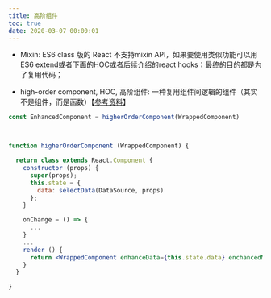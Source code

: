 ```yaml
---
title: 高阶组件
toc: true
date: 2020-03-07 00:00:01
---
```



* Mixin: ES6 class 版的 React 不支持mixin API，如果要使用类似功能可以用ES6 extend或者下面的HOC或者后续介绍的react hooks；最终的目的都是为了复用代码；

* high-order component, HOC, 高阶组件: 一种复用组件间逻辑的组件（其实不是组件，而是函数）【[参考资料](https://reactjs.org/docs/higher-order-components.html)】
```jsx
const EnhancedComponent = higherOrderComponent(WrappedComponent)



function higherOrderComponent (WrappedComponent) {

  return class extends React.Component {
    constructor (props) {
      super(props);
      this.state = {
        data: selectData(DataSource, props)
      };
    }

    onChange = () => {
      ...
    }
    ...
    render () {
      return <WrappedComponent enhanceData={this.state.data} enchancedMethod={this.onChange} {...this.props} />
    }
  }

}
```
